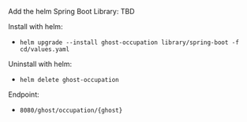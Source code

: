 Add the helm Spring Boot Library:
TBD

Install with helm:
* `helm upgrade --install ghost-occupation library/spring-boot -f cd/values.yaml`

Uninstall with helm: 
* `helm delete ghost-occupation`

Endpoint:
* `8080/ghost/occupation/{ghost}`
